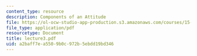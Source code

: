 ```yaml
---
content_type: resource
description: Components of an Attitude
file: https://ol-ocw-studio-app-production.s3.amazonaws.com/courses/15-310-managerial-psychology-laboratory-spring-2003/a2baff7ea5509b0c972b5ebdd19bd346_lecture3.pdf
file_type: application/pdf
resourcetype: Document
title: lecture3.pdf
uid: a2baff7e-a550-9b0c-972b-5ebdd19bd346
---
```

